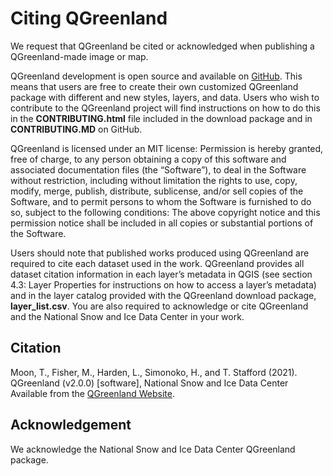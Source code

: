 # Citing QGreenland

We request that QGreenland be cited or acknowledged when publishing a
QGreenland-made image or map.

QGreenland development is open source and available on [GitHub](https://github.com/nsidc/qgreenland). 
This means that users are free to create their own customized QGreenland
package with different and new styles, layers, and data. Users who wish to contribute to the
QGreenland project will find instructions on how to do this in the **CONTRIBUTING.html** file
included in the download package and in **CONTRIBUTING.MD** on GitHub.

QGreenland is licensed under an MIT license:
Permission is hereby granted, free of charge, to any person obtaining a copy of this software
and associated documentation files (the “Software”), to deal in the Software without restriction,
including without limitation the rights to use, copy, modify, merge, publish, distribute,
sublicense, and/or sell copies of the Software, and to permit persons to whom the Software
is furnished to do so, subject to the following conditions: The above copyright notice and this
permission notice shall be included in all copies or substantial portions of the Software.

Users should note that published works produced using QGreenland are required to cite
each dataset used in the work. QGreenland provides all dataset citation information in each
layer’s metadata in QGIS (see section 4.3: Layer Properties for instructions on how to access a
layer’s metadata) and in the layer catalog provided with the QGreenland download package,
**layer_list.csv**. You are also required to acknowledge or cite QGreenland and the National
Snow and Ice Data Center in your work.

## Citation

Moon, T., Fisher, M., Harden, L., Simonoko, H., and T. Stafford (2021). QGreenland (v2.0.0) [software],
National Snow and Ice Data Center Available from the [QGreenland Website](https://qgreenland.org/).

## Acknowledgement

We acknowledge the National Snow and Ice Data Center QGreenland package.
